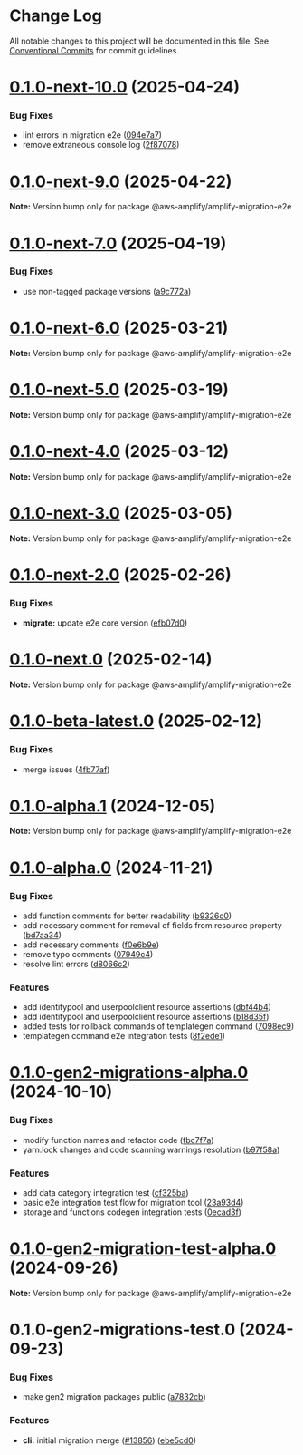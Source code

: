 # Change Log

All notable changes to this project will be documented in this file.
See [Conventional Commits](https://conventionalcommits.org) for commit guidelines.

# [0.1.0-next-10.0](https://github.com/aws-amplify/amplify-cli/compare/@aws-amplify/amplify-migration-e2e@0.1.0-next-9.0...@aws-amplify/amplify-migration-e2e@0.1.0-next-10.0) (2025-04-24)


### Bug Fixes

* lint errors in migration e2e ([094e7a7](https://github.com/aws-amplify/amplify-cli/commit/094e7a75d2b83c30d200375d297ab2329541160f))
* remove extraneous console log ([2f87078](https://github.com/aws-amplify/amplify-cli/commit/2f8707850db40a274508e1b423c0d62def8fc2a5))





# [0.1.0-next-9.0](https://github.com/aws-amplify/amplify-cli/compare/@aws-amplify/amplify-migration-e2e@0.1.0-next-7.0...@aws-amplify/amplify-migration-e2e@0.1.0-next-9.0) (2025-04-22)

**Note:** Version bump only for package @aws-amplify/amplify-migration-e2e





# [0.1.0-next-7.0](https://github.com/aws-amplify/amplify-cli/compare/@aws-amplify/amplify-migration-e2e@0.1.0-next-6.0...@aws-amplify/amplify-migration-e2e@0.1.0-next-7.0) (2025-04-19)


### Bug Fixes

* use non-tagged package versions ([a9c772a](https://github.com/aws-amplify/amplify-cli/commit/a9c772a2e88518fe05e7ba639e4c506d2d411010))





# [0.1.0-next-6.0](https://github.com/aws-amplify/amplify-cli/compare/@aws-amplify/amplify-migration-e2e@0.1.0-next-5.0...@aws-amplify/amplify-migration-e2e@0.1.0-next-6.0) (2025-03-21)

**Note:** Version bump only for package @aws-amplify/amplify-migration-e2e





# [0.1.0-next-5.0](https://github.com/aws-amplify/amplify-cli/compare/@aws-amplify/amplify-migration-e2e@0.1.0-next-4.0...@aws-amplify/amplify-migration-e2e@0.1.0-next-5.0) (2025-03-19)

**Note:** Version bump only for package @aws-amplify/amplify-migration-e2e





# [0.1.0-next-4.0](https://github.com/aws-amplify/amplify-cli/compare/@aws-amplify/amplify-migration-e2e@0.1.0-next-3.0...@aws-amplify/amplify-migration-e2e@0.1.0-next-4.0) (2025-03-12)

**Note:** Version bump only for package @aws-amplify/amplify-migration-e2e





# [0.1.0-next-3.0](https://github.com/aws-amplify/amplify-cli/compare/@aws-amplify/amplify-migration-e2e@0.1.0-next-2.0...@aws-amplify/amplify-migration-e2e@0.1.0-next-3.0) (2025-03-05)

**Note:** Version bump only for package @aws-amplify/amplify-migration-e2e





# [0.1.0-next-2.0](https://github.com/aws-amplify/amplify-cli/compare/@aws-amplify/amplify-migration-e2e@0.1.0-next.0...@aws-amplify/amplify-migration-e2e@0.1.0-next-2.0) (2025-02-26)


### Bug Fixes

* **migrate:** update e2e core version ([efb07d0](https://github.com/aws-amplify/amplify-cli/commit/efb07d068990255e1ad8ec743c4802b20c5ec6da))





# [0.1.0-next.0](https://github.com/aws-amplify/amplify-cli/compare/@aws-amplify/amplify-migration-e2e@0.1.0-beta-latest.0...@aws-amplify/amplify-migration-e2e@0.1.0-next.0) (2025-02-14)

**Note:** Version bump only for package @aws-amplify/amplify-migration-e2e





# [0.1.0-beta-latest.0](https://github.com/aws-amplify/amplify-cli/compare/@aws-amplify/amplify-migration-e2e@0.1.0-alpha.1...@aws-amplify/amplify-migration-e2e@0.1.0-beta-latest.0) (2025-02-12)


### Bug Fixes

* merge issues ([4fb77af](https://github.com/aws-amplify/amplify-cli/commit/4fb77afbcd85dee95603808ad9610b3e93980046))





# [0.1.0-alpha.1](https://github.com/aws-amplify/amplify-cli/compare/@aws-amplify/amplify-migration-e2e@0.1.0-alpha.0...@aws-amplify/amplify-migration-e2e@0.1.0-alpha.1) (2024-12-05)

**Note:** Version bump only for package @aws-amplify/amplify-migration-e2e





# [0.1.0-alpha.0](https://github.com/aws-amplify/amplify-cli/compare/@aws-amplify/amplify-migration-e2e@0.1.0-gen2-migrations-alpha.0...@aws-amplify/amplify-migration-e2e@0.1.0-alpha.0) (2024-11-21)


### Bug Fixes

* add function comments for better readability ([b9326c0](https://github.com/aws-amplify/amplify-cli/commit/b9326c076be9d1e35fa659e97fae92b3ea8732d1))
* add necessary comment for removal of fields from resource property ([bd7aa34](https://github.com/aws-amplify/amplify-cli/commit/bd7aa34ecd6f607bb1f9a5892b3cda4fe6a1ce43))
* add necessary comments ([f0e6b9e](https://github.com/aws-amplify/amplify-cli/commit/f0e6b9e2cbda85fedaa5f9a50e55f2c458273b0f))
* remove typo comments ([07949c4](https://github.com/aws-amplify/amplify-cli/commit/07949c43fcb60d03a07dcfabf7a1995460ad623c))
* resolve lint errors ([d8066c2](https://github.com/aws-amplify/amplify-cli/commit/d8066c2405159bf5375947ae3634d98960be4d6e))


### Features

* add identitypool and userpoolclient resource assertions ([dbf44b4](https://github.com/aws-amplify/amplify-cli/commit/dbf44b417f56692be3608d684dc8f31f985b6df8))
* add identitypool and userpoolclient resource assertions ([b18d35f](https://github.com/aws-amplify/amplify-cli/commit/b18d35fd9b76e7419d9bba591aaa6273ece69f80))
* added tests for rollback commands of templategen command ([7098ec9](https://github.com/aws-amplify/amplify-cli/commit/7098ec950ba335658ddc4739f7ddc88534d534aa))
* templategen command e2e integration tests ([8f2ede1](https://github.com/aws-amplify/amplify-cli/commit/8f2ede1045f09f7ab5d21d0bc91eb6eee6455761))





# [0.1.0-gen2-migrations-alpha.0](https://github.com/aws-amplify/amplify-cli/compare/@aws-amplify/amplify-migration-e2e@0.1.0-gen2-migration-test-alpha.0...@aws-amplify/amplify-migration-e2e@0.1.0-gen2-migrations-alpha.0) (2024-10-10)


### Bug Fixes

* modify function names and refactor code ([fbc7f7a](https://github.com/aws-amplify/amplify-cli/commit/fbc7f7acc5958bad6297289495adfe5a1215df24))
* yarn.lock changes and code scanning warnings resolution ([b97f58a](https://github.com/aws-amplify/amplify-cli/commit/b97f58a783512eecd0943a7eaf49c28055962cc8))


### Features

* add data category integration test ([cf325ba](https://github.com/aws-amplify/amplify-cli/commit/cf325ba9d0efcd45b8812db08c6476734617c914))
* basic e2e integration test flow for migration tool ([23a93d4](https://github.com/aws-amplify/amplify-cli/commit/23a93d4be16fa31516703d9083483fae18fd5db7))
* storage and functions codegen integration tests ([0ecad3f](https://github.com/aws-amplify/amplify-cli/commit/0ecad3ff993fa3af67633f674b9abc064845d2e0))





# [0.1.0-gen2-migration-test-alpha.0](https://github.com/aws-amplify/amplify-cli/compare/@aws-amplify/amplify-migration-e2e@0.1.0-gen2-migrations-test.0...@aws-amplify/amplify-migration-e2e@0.1.0-gen2-migration-test-alpha.0) (2024-09-26)

**Note:** Version bump only for package @aws-amplify/amplify-migration-e2e





# 0.1.0-gen2-migrations-test.0 (2024-09-23)


### Bug Fixes

* make gen2 migration packages public ([a7832cb](https://github.com/aws-amplify/amplify-cli/commit/a7832cb622cabf3eec3f770393477256117ea47d))


### Features

* **cli:** initial migration merge ([#13856](https://github.com/aws-amplify/amplify-cli/issues/13856)) ([ebe5cd0](https://github.com/aws-amplify/amplify-cli/commit/ebe5cd046cfb18c38ffdce17610ed3a133cc9d44))
